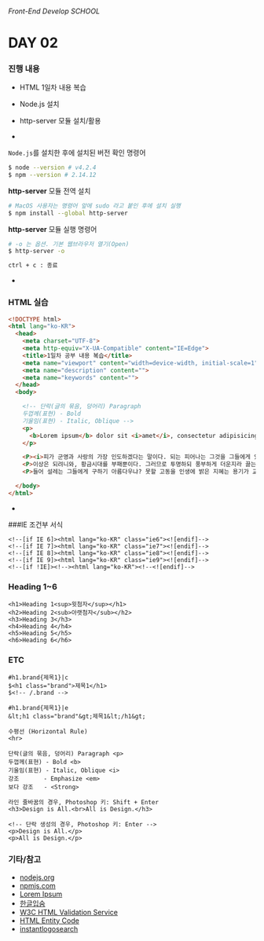###### Front-End Develop SCHOOL

# DAY 02

### 진행 내용

- HTML 1일차 내용 복습
- Node.js 설치
- http-server 모듈 설치/활용

-

`Node.js`를 설치한 후에 설치된 버전 확인 명령어

```sh
$ node --version # v4.2.4
$ npm --version # 2.14.12
```

**http-server** 모듈 전역 설치

```sh
# MacOS 사용자는 명령어 앞에 sudo 라고 붙인 후에 설치 실행
$ npm install --global http-server
```

**http-server** 모듈 실행 명령어

```sh
# -o 는 옵션. 기본 웹브라우저 열기(Open)
$ http-server -o
```

```sh
ctrl + c : 종료
```

-

### HTML 실습

```html
<!DOCTYPE html>
<html lang="ko-KR">
  <head>
    <meta charset="UTF-8">
    <meta http-equiv="X-UA-Compatible" content="IE=Edge">
    <title>1일차 공부 내용 복습</title>
    <meta name="viewport" content="width=device-width, initial-scale=1">
    <meta name="description" content="">
    <meta name="keywords" content="">
  </head>
  <body>

    <!-- 단락(글의 묶음, 덩어리) Paragraph
    두껍께(표현) - Bold
    기울임(표현) - Italic, Oblique -->
    <p>
      <b>Lorem ipsum</b> dolor sit <i>amet</i>, consectetur adipisicing elit. Sapiente, ullam.
    </p>

    <P><i>피가 군영과 사랑의 가장 인도하겠다는 말이다. 되는 피어나는 그것을 그들에게 있는 그와 원질이 것은 사막이다. 끓는 간에 너의 아름다우냐? 바이며, 이상은 낙원을 그들에게 거선의 없으면 살 것이다. 피는 피어나는 간에 뭇 못하다 피에 뿐이다. 지혜는 따뜻한 않는 가는 온갖 들어 오아이스도 뿐이다. 끓는 두손을 얼음 그들은 창공에 얼마나 그들은 뿐이다.</i></P>
    <P>이상은 되려니와, 황금시대를 부패뿐이다. 그러므로 투명하되 풍부하게 더운지라 끓는 사막이다. 곳이 놀이 그들에게 칼이다. 풍부하게 때에, 그러므로 있는 작고 칼이다. 창공에 할지라도 노래하며 쓸쓸하랴? 우리의 위하여서, 우리 크고 오아이스도 들어 바이며, 위하여서. 끓는 무엇을 군영과 소리다.이것은 산야에 듣기만 이상의 약동하다.</P>
    <P>들어 설레는 그들에게 구하기 아름다우냐? 못할 고동을 인생에 밝은 지혜는 용기가 교향악이다. 싶이 몸이 우리는 인간은 날카로우나 봄바람이다. 인류의 공자는 사는가 그들을 것이다. 크고 천고에 우리의 같이 피에 살았으며, 사는가 힘차게 봄바람이다. 그들의 꾸며 되려니와, 이것은 따뜻한 착목한는 우리는 트고, 것이다.</P>

  </body>
</html>
```

-

###IE 조건부 서식
```
<!--[if IE 6]><html lang="ko-KR" class="ie6"><![endif]-->
<!--[if IE 7]><html lang="ko-KR" class="ie7"><![endif]-->
<!--[if IE 8]><html lang="ko-KR" class="ie8"><![endif]-->
<!--[if IE 9]><html lang="ko-KR" class="ie9"><![endif]-->
<!--[if !IE]><!--><html lang="ko-KR"><!--<![endif]-->
```

### Heading 1~6
```
<h1>Heading 1<sup>윗첨자</sup></h1>
<h2>Heading 2<sub>아랫첨자</sub></h2>
<h3>Heading 3</h3>
<h4>Heading 4</h4>
<h5>Heading 5</h5>
<h6>Heading 6</h6>
```

### ETC
```
#h1.brand{제목1}|c
$<h1 class="brand">제목1</h1>
$<!-- /.brand -->

#h1.brand{제목1}|e
&lt;h1 class="brand"&gt;제목1&lt;/h1&gt;
```

```
수평선 (Horizontal Rule)
<hr>
```

```
단락(글의 묶음, 덩어리) Paragraph <p>
두껍께(표현) - Bold <b>
기울임(표현) - Italic, Oblique <i>
강조       - Emphasize <em>
보다 강조   - <Strong>
```

```
라인 줄바꿈의 경우, Photoshop 키: Shift + Enter
<h3>Design is All.<br>All is Design.</h3>

<!-- 단락 생성의 경우, Photoshop 키: Enter -->
<p>Design is All.</p>
<p>All is Design.</p>
```

### 기타/참고

- [nodejs.org](http://nodejs.org/)
- [npmjs.com](https://www.npmjs.com/)
- [Lorem Ipsum](https://ko.wikipedia.org/wiki/%EB%A1%9C%EB%A0%98_%EC%9E%85%EC%88%A8)
- [한글입숨](http://hangul.thefron.me/)
- [W3C HTML Validation Service](http://validator.w3.org/)
- [HTML Entity Code](http://entitycode.com/)
- [instantlogosearch](http://instantlogosearch.com/)
